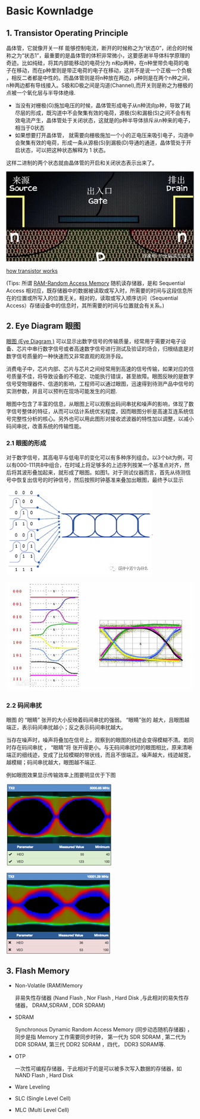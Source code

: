 # Basic Kownladge

## 1. Transistor Operating Principle

晶体管，它就像开关一样 能够控制电流，断开的时候称之为“状态0”，闭合的时候称之为“状态1”，最重要的是晶体管的体积非常微小，这要感谢半导体科学原理的奇迹。比如纯硅，将其内部能移动的电荷分为 n和p两种，在n种里带负电荷的电子在移动，而在p种里则是带正电荷的电子在移动，这并不是说一个正极一个负极 ，相反二者都是中性的。而晶体管则是将n种放在两边，p种则是在两个n种之间，n种两边都有导线接入。S极和D极之间是沟道(Channel),而开关则是称之为栅极的点被一个氧化层与半导体绝缘.

- 当没有对栅极(G)施加电压的时候，晶体管形成电子从n种流向p种，导致了耗尽层的形成，既沟道中不会聚集有效的电荷，源极(S)和漏极(S)之间不会有有效电流产生，晶体管处于关闭状态，这就是的p种半导体排斥从n种来的电子，相当于0状态
- 如果想要打开晶体管， 就需要向栅极施加一个小的正电压来吸引电子，沟道中会聚集有效的电荷，形成一条从源极(S)到漏极(D)导通的通道，晶体管处于开启状态，可以把这种状态解释为 1 状态。 

这样二进制的两个状态就由晶体管的开启和关闭状态表示出来了。

![transistor](img/transistor.jpg)

[how transistor works](<https://www.build-electronic-circuits.com/how-transistors-work/>)

(Tips: 所谓 [RAM-Random Access Memory](<https://baike.baidu.com/item/%E9%9A%8F%E6%9C%BA%E5%AD%98%E5%8F%96%E5%AD%98%E5%82%A8%E5%99%A8/4099402?fr=aladdin#2>) 随机读存储器，是和 Sequential Access 相对应，既存储器中的数据被读取或写入时，所需要的时间与这段信息所在的位置或所写入的位置无关。相对的，读取或写入顺序访问（Sequential Access）存储设备中的信息时，其所需要的时间与位置就会有关系。)



## 2. Eye Diagram 眼图

[眼图 (Eye Diagram )](<https://baike.baidu.com/item/%E7%9C%BC%E5%9B%BE?fr=aladdin#1>) 可以显示出数字信号的传输质量，经常用于需要对电子设备、芯片中串行数字信号或者高速数字信号进行测试及验证的场合，归根结底是对数字信号质量的一种快速而又非常直观的观测手段。

消费电子中，芯片内部、芯片与芯片之间经常用到高速的信号传输，如果对应的信号质量不佳，将导致设备的不稳定、功能执行错误，甚至故障。眼图反映的是数字信号受物理器件、信道的影响，工程师可以通过眼图，迅速得到待测产品中信号的实测参数，并且可以预判在现场可能发生的问题.

眼图中包含了丰富的信息，从眼图上可以观察出码间串扰和噪声的影响，体现了数字信号整体的特征，从而可以估计系统优劣程度，因而眼图分析是高速互连系统信号完整性分析的核心。另外也可以用此图形对接收滤波器的特性加以调整，以减小码间串扰，改善系统的传输性能。



### 2.1 眼图的形成

对于数字信号，其高电平与低电平的变化可以有多种序列组合。以3个bit为例，可以有000-111共8中组合，在时域上将足够多的上述序列按某一个基准点对齐，然后将其波形叠加起来，就形成了眼图。如图1。对于测试仪器而言，首先从待测信号中恢复出信号的时钟信号，然后按照时钟基准来叠加出眼图，最终予以显示

![eye_diagram](./img/eye_diagram.png)

![eye_diagram2](img/eye_diagram_2.jpg)



### 2.2 码间串扰

眼图 的 “眼睛” 张开的大小反映着码间串扰的强弱。 “眼睛”张的 越大，且眼图越端正，表示码间串扰越小；反之表示码间串扰越大。

当存在噪声时，噪声将叠加在信号上，观察到的眼图的线迹会变得模糊不清。若同时存在码间串扰 ， “眼睛”将 张开得更小。与无码间串扰时的眼图相比，原来清晰端正的细线迹，变成了比较模糊的带状线，而且不很端正。噪声越大，线迹越宽，越模糊；码间串扰越大，眼图越不端正.

例如眼图效果显示传输效率上图要明显优于下图

![eye_diagram_test](./img/eye_diagram_test_result.png)

![eye_diagram_result2](./img/eye_diagram_test_result2.png)





## 3. Flash Memory

- Non-Volatile	(RAM)Memory		

  非易失性存储器  (Nand Flash , Nor Flash , Hard Disk ,与此相对的易失性存储器， DRAM,SDRAM , DDR SDRAM)

- SDRAM		

  Synchronous Dynamic Random Access Memory (同步动态随机存储器) ， 											同步是指 Memory 工作需要同步时钟， 第一代为 SDR SDRAM , 第二代为 DDR SDRAM, 第三代 DDR2 SDRAM ，四代， DDR3 SDRAM等.

- OTP

  一次性可编程存储器，于此相对于的是可以被多次写入数据的存储器，如 NAND Flash , Hard Disk

- Ware Leveling

-  SLC (Single Level Cell)

- MLC (Multi Level Cell)

  
